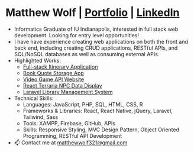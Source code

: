 # Matthew Wolf | [Portfolio](https://wolfmatt233.github.io/Portfolio/) | [LinkedIn](https://www.linkedin.com/in/matthew-wolf2)
- Informatics Graduate of IU Indianapolis, interested in full stack web development. Looking for entry level opportunities!
- I have have experience creating web applications on both the front and back end, including creating CRUD applications, RESTful APIs, and SQL/NoSQL databases as well as consuming external APIs.
- Highlighted Works:
  - [Full-stack Itinerary Application](https://github.com/wolfmatt233/ItineraryApp)
  - [Book Quote Storage App](https://github.com/wolfmatt233/QuoteApp)
  - [Video Game API Website](https://github.com/wolfmatt233/GameAPI)    
  - [React Terraria NPC Data Display](https://github.com/wolfmatt233/Terraria-React-App)
  - [Laravel Library Management System](https://github.com/wolfmatt233/LibraryManagement)
- Technical Skills: 
  - Languages: JavaScript, PHP, SQL, HTML, CSS, R
  - Frameworks & Libraries: React, React Native, jQuery, Laravel, Tailwind, Sass
  - Tools: XAMPP, Firebase, GitHub, APIs
  - Skills: Responsive Styling, MVC Design Pattern, Object Oriented Programming, RESTful API Development
- 📫 Contact me at matthewwolf321@gmail.com

<!---
wolfmatt233/wolfmatt233 is a ✨ special ✨ repository because its `README.md` (this file) appears on your GitHub profile.
You can click the Preview link to take a look at your changes.
--->
